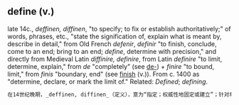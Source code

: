## define (v.)

late 14c., _deffinen, diffinen_, "to specify; to fix or establish authoritatively;" of words, phrases, etc., "state the signification of, explain what is meant by, describe in detail," from Old French _defenir_, _definir_ "to finish, conclude, come to an end; bring to an end; _define_, determine with precision," and directly from Medieval Latin _diffinire, definire_, from Latin _definire_ "to limit, determine, explain," from _de_ "completely" (see [de-](https://www.etymonline.com/word/de- "Etymology, meaning and definition of de- ")) + _finire_ "to bound, limit," from _finis_ "boundary, end" (see [finish](https://www.etymonline.com/word/finish#etymonline_v_5960 "Etymology, meaning and definition of finish ") (v.)). From c. 1400 as "determine, declare, or mark the limit of." Related: _Defined_; _defining_.

```md
在14世纪晚期，_deffinen, diffinen_（定义），意为“指定；权威性地固定或建立”；针对单词、短语等，“说明含义，解释意思，详细描述”，源自古法语 _defenir, definir_（完成，结束，终止；结束；定义，精准地确定），并直接来自中世纪拉丁语 _diffinire, definire_，源于拉丁语 _definire_（限制，确定，解释），由 _de_（完全，详见 [de-](https://www.etymonline.com/word/de- "Etymology, meaning and definition of de- ")）+ _finire_（界限，限制），来源于 _finis_（边界，结束，详见 [finish](https://www.etymonline.com/word/finish#etymonline_v_5960 "Etymology, meaning and definition of finish ")（动词））组成。大约在1400年起，表示“确定，声明或标记限制”。相关词：_Defined_（定义的）；_defining_（定义中）。
```